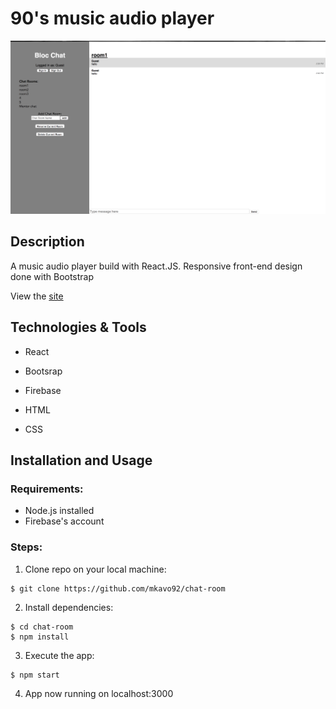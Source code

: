 # 90's music audio player
<img src="githubImg/chatroom.png"/>

## Description

A music audio player build with React.JS. Responsive front-end design done with Bootstrap

View the <a href = "https://infinite-tor-10968.herokuapp.com/">site</a>

## Technologies & Tools

* React

* Bootsrap

* Firebase 

* HTML

* CSS 

## Installation and Usage

### Requirements:

* Node.js installed
* Firebase's account
### Steps:
1. Clone repo on your local machine:
```
$ git clone https://github.com/mkavo92/chat-room
```
2. Install dependencies:
```
$ cd chat-room
$ npm install
```
3. Execute the app:<br/>
```
$ npm start
```

4. App now running on localhost:3000
